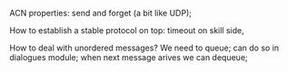 ACN properties: send and forget (a bit like UDP); 


How to establish a stable protocol on top: timeout on skill side,

How to deal with unordered messages? We need to queue; can do so in dialogues module; when next message arives we can dequeue;
